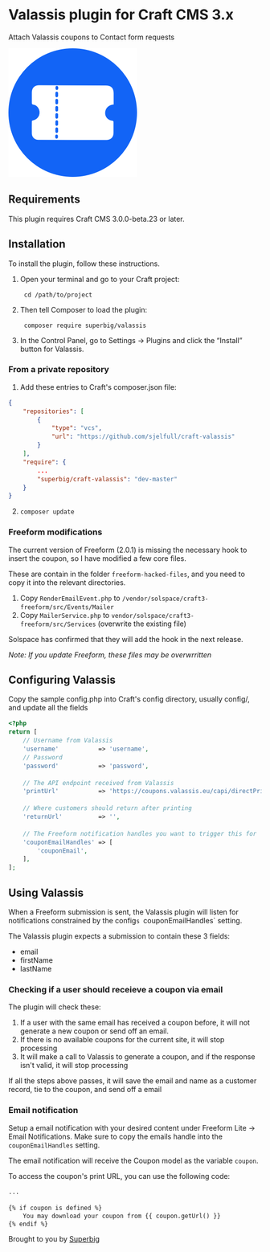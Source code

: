 # Valassis plugin for Craft CMS 3.x

Attach Valassis coupons to Contact form requests

![Screenshot](resources/img/plugin-logo.png)

## Requirements

This plugin requires Craft CMS 3.0.0-beta.23 or later.

## Installation

To install the plugin, follow these instructions.

1. Open your terminal and go to your Craft project:

        cd /path/to/project

2. Then tell Composer to load the plugin:

        composer require superbig/valassis

3. In the Control Panel, go to Settings → Plugins and click the “Install” button for Valassis.

### From a private repository

1. Add these entries to Craft's composer.json file:

```json
{
    "repositories": [
        {
            "type": "vcs",
            "url": "https://github.com/sjelfull/craft-valassis"
        }
    ],
    "require": {
        ...
        "superbig/craft-valassis": "dev-master"
    }
}
```

2. `composer update`

### Freeform modifications

The current version of Freeform (2.0.1) is missing the necessary hook to insert the coupon, so I have modified a few core files.

These are contain in the folder `freeform-hacked-files`, and you need to copy it into the relevant directories.

1. Copy `RenderEmailEvent.php` to `/vendor/solspace/craft3-freeform/src/Events/Mailer`
2. Copy `MailerService.php` to `vendor/solspace/craft3-freeform/src/Services` (overwrite the existing file)

Solspace has confirmed that they will add the hook in the next release.

*Note: If you update Freeform, these files may be overwrritten*

## Configuring Valassis

Copy the sample config.php into Craft's config directory, usually config/, and update all the fields

```php
<?php
return [
    // Username from Valassis
    'username'           => 'username',
    // Password
    'password'           => 'password',

    // The API endpoint received from Valassis
    'printUrl'           => 'https://coupons.valassis.eu/capi/directPrint/xxxxxxxxxx',

    // Where customers should return after printing
    'returnUrl'          => '',

    // The Freeform notification handles you want to trigger this for
    'couponEmailHandles' => [
        'couponEmail',
    ],
];
```

## Using Valassis

When a Freeform submission is sent, the Valassis plugin will listen for notifications constrained by the config`s `couponEmailHandles` setting.

The Valassis plugin expects a submission to contain these 3 fields:

- email
- firstName
- lastName

### Checking if a user should receieve a coupon via email

The plugin will check these:

1. If a user with the same email has received a coupon before, it will not generate a new coupon or send off an email.
2. If there is no available coupons for the current site, it will stop processing
3. It will make a call to Valassis to generate a coupon, and if the response isn't valid, it will stop processing

If all the steps above passes, it will save the email and name as a customer record, tie to the coupon, and send off a email

### Email notification

Setup a email notification with your desired content under Freeform Lite -> Email Notifications. Make sure to copy the emails handle into the `couponEmailHandles` setting.

The email notification will receive the Coupon model as the variable `coupon`.

To access the coupon's print URL, you can use the following code:

```twig
...

{% if coupon is defined %}
    You may download your coupon from {{ coupon.getUrl() }}
{% endif %}
```

Brought to you by [Superbig](https://superbig.co)
